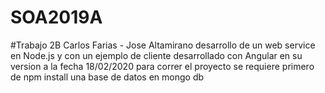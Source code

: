 # SOA2019A
#Trabajo 2B
Carlos Farias - Jose Altamirano
desarrollo de un web service en Node.js y con un ejemplo de cliente desarrollado con Angular en su version a la fecha 18/02/2020
para correr el proyecto se requiere primero de 
npm install 
una base de datos en mongo db
